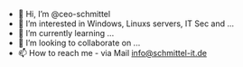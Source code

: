 - 👋 Hi, I’m @ceo-schmittel
- 👀 I’m interested in Windows, Linuxs servers, IT Sec and ...
- 🌱 I’m currently learning ...
- 💞️ I’m looking to collaborate on ...
- 📫 How to reach me - via Mail info@schmittel-it.de

<!---
ceo-schmittel/ceo-schmittel is a ✨ special ✨ repository because its `README.md` (this file) appears on your GitHub profile.
You can click the Preview link to take a look at your changes.
--->
